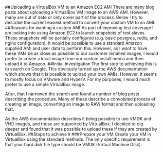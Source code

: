 ##Uploading a VirtualBox VM to an Amazon EC2 AMI
There are many blog posts about uploading a VirtualBox VM image to an AWS AMI. However, many are out of date or only cover part of the process. Below I try to describe the current easiest method to convert your custom VM to an AMI.
##Reasons for wanting a custom AMI
As part of improving test coverage I am looking into using Amazon EC2 to launch snapshots of test slaves. These snapshots will be partially configured (e.g. basic postgres, redis, and nginx configuration). It would be possible to use a standard Amazon supplied AMI and user data to perform this. However, as I want to have these VMs be as close as possible to our customer installed images, I would prefer to create a local image from our custom install media and then upload it to Amazon.
##Initial Investigation
The first step to achieving this is to search on Google. This obviously turned up the AWS documentation which shows that it is possible to upload your own AMIs.  However, it seems to mostly focus on VMware and HyperV. For my purposes, I would much prefer to use a simple VirtualBox image.

After, that I narrowed the search and found a number of blog posts describing the procedure. Many of these describe a convoluted process of creating an image, converting an image to RAW format and then uploading that.

As the AWS documentation describes it being possible to use VMDK and VHD images, and these are supported by VirtualBox, I decided to dig deeper and found that it was possible to upload these if they are created by VirtualBox.
##Steps to achieve it
###Prepare your VM
Create your VM in VirtualBox using the standard methods. The only specific requirement is that your hard disk file type should be VMDK (Virtual Machine Disk).
